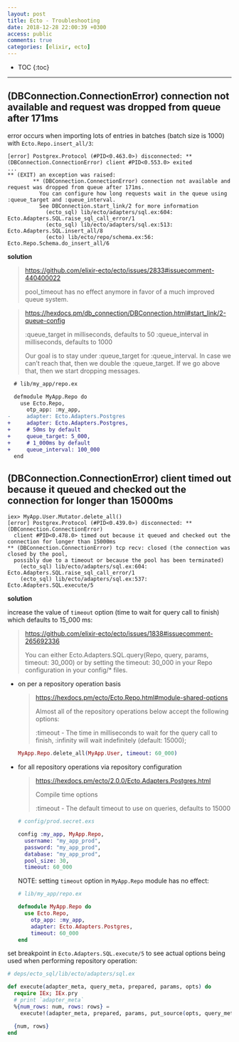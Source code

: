 ```yaml
---
layout: post
title: Ecto - Troubleshooting
date: 2018-12-28 22:00:39 +0300
access: public
comments: true
categories: [elixir, ecto]
---
```


<!-- more -->

* TOC
{:toc}
<hr>

(DBConnection.ConnectionError) connection not available and request was dropped from queue after 171ms
------------------------------------------------------------------------------------------------------

error occurs when importing lots of entries in batches (batch size is 1000)
with `Ecto.Repo.insert_all/3`:

```
[error] Postgrex.Protocol (#PID<0.463.0>) disconnected: ** (DBConnection.ConnectionError) client #PID<0.553.0> exited
...
** (EXIT) an exception was raised:
        ** (DBConnection.ConnectionError) connection not available and request was dropped from queue after 171ms.
          You can configure how long requests wait in the queue using :queue_target and :queue_interval.
          See DBConnection.start_link/2 for more information
            (ecto_sql) lib/ecto/adapters/sql.ex:604: Ecto.Adapters.SQL.raise_sql_call_error/1
            (ecto_sql) lib/ecto/adapters/sql.ex:513: Ecto.Adapters.SQL.insert_all/8
            (ecto) lib/ecto/repo/schema.ex:56: Ecto.Repo.Schema.do_insert_all/6
```

**solution**

> <https://github.com/elixir-ecto/ecto/issues/2833#issuecomment-440400022>
>
> pool_timeout has no effect anymore in favor of a much improved queue system.

> <https://hexdocs.pm/db_connection/DBConnection.html#start_link/2-queue-config>
>
> :queue_target in milliseconds, defaults to 50
> :queue_interval in milliseconds, defaults to 1000
>
> Our goal is to stay under :queue_target for :queue_interval. In case we
> can’t reach that, then we double the :queue_target. If we go above that,
> then we start dropping messages.

```diff
  # lib/my_app/repo.ex

  defmodule MyApp.Repo do
    use Ecto.Repo,
      otp_app: :my_app,
-     adapter: Ecto.Adapters.Postgres
+     adapter: Ecto.Adapters.Postgres,
+     # 50ms by default
+     queue_target: 5_000,
+     # 1_000ms by default
+     queue_interval: 100_000
  end
```

(DBConnection.ConnectionError) client timed out because it queued and checked out the connection for longer than 15000ms
------------------------------------------------------------------------------------------------------------------------

```
iex> MyApp.User.Mutator.delete_all()
[error] Postgrex.Protocol (#PID<0.439.0>) disconnected: ** (DBConnection.ConnectionError)
  client #PID<0.478.0> timed out because it queued and checked out the connection for longer than 15000ms
** (DBConnection.ConnectionError) tcp recv: closed (the connection was closed by the pool,
  possibly due to a timeout or because the pool has been terminated)
    (ecto_sql) lib/ecto/adapters/sql.ex:604: Ecto.Adapters.SQL.raise_sql_call_error/1
    (ecto_sql) lib/ecto/adapters/sql.ex:537: Ecto.Adapters.SQL.execute/5
```

**solution**

increase the value of `timeout` option (time to wait for query call to finish)
which defaults to 15_000 ms:

> <https://github.com/elixir-ecto/ecto/issues/1838#issuecomment-265692336>
>
> You can either Ecto.Adapters.SQL.query(Repo, query, params, timeout: 30_000)
> or by setting the timeout: 30_000 in your Repo configuration in your config/*
> files.

- on per a repository operation basis

  > <https://hexdocs.pm/ecto/Ecto.Repo.html#module-shared-options>
  >
  > Almost all of the repository operations below accept the following options:
  >
  > :timeout - The time in milliseconds to wait for the query call to finish,
  >   :infinity will wait indefinitely (default: 15000);

  ```elixir
  MyApp.Repo.delete_all(MyApp.User, timeout: 60_000)
  ```

- for all repository operations via repository configuration

  > <https://hexdocs.pm/ecto/2.0.0/Ecto.Adapters.Postgres.html>
  >
  > Compile time options
  >
  > :timeout - The default timeout to use on queries, defaults to 15000

  ```elixir
  # config/prod.secret.exs

  config :my_app, MyApp.Repo,
    username: "my_app_prod",
    password: "my_app_prod",
    database: "my_app_prod",
    pool_size: 30,
    timeout: 60_000
  ```

  NOTE: setting `timeout` option in `MyApp.Repo` module has no effect:

  ```elixir
  # lib/my_app/repo.ex

  defmodule MyApp.Repo do
    use Ecto.Repo,
      otp_app: :my_app,
      adapter: Ecto.Adapters.Postgres,
      timeout: 60_000
  end
  ```

set breakpoint in `Ecto.Adapters.SQL.execute/5` to see actual options being
used when performing repository operation:

```elixir
# deps/ecto_sql/lib/ecto/adapters/sql.ex

def execute(adapter_meta, query_meta, prepared, params, opts) do
  require IEx; IEx.pry
  # print `adapter_meta`
  %{num_rows: num, rows: rows} =
    execute!(adapter_meta, prepared, params, put_source(opts, query_meta))

  {num, rows}
end
```
